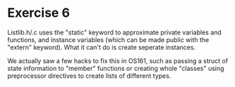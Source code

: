 # Exercise 6
Listlib.h/.c uses the "static" keyword to approximate private variables and functions, and
instance variables (which can be made public with the "extern" keyword). What it can't do
is create seperate instances.

We actually saw a few hacks to fix this in OS161, such as passing a struct of state information
to "member" functions or creating whole "classes" using preprocessor directives to create
lists of different types.